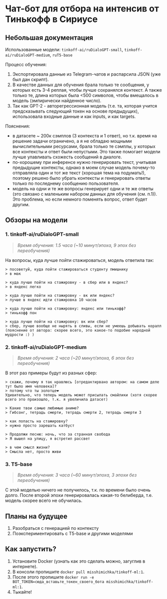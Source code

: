 # Чат-бот для отбора на интенсив от Тинькофф в Сириусе

## Небольшая документация
Использованные модели: `tinkoff-ai/ruDialoGPT-small`, `tinkoff-ai/ruDialoGPT-medium`, `ruT5-base`

Процесс обучения:
1. Экспортировала данные из Telegram-чатов и распарсила JSON (уже был дан скрипт).
2. В качестве данных для обучения брала только те сообщения, у которых есть 3-4 реплая, чтобы лучше сохранялся контекст. А также только те, длина которых была <500 символов, чтобы вмещалось в модель (эмпирически найденное число).
3. Так как GPT-2 - авторегрессионная модель (т.е. та, которая учится предсказывать следующий токен на основе предыдущих), использовала входные данные и как inputs, и как targets.

Пояснения: 
- в датасете ~ 200к сэмплов (3 контекста и 1 ответ), но т.к. время на решение задачи ограничено, а я не обладаю мощными вычислительными ресурсами, брала только те сэмплы, у которых все контексты и ответ были непустыми. Это также помогает модели лучше улавливать схожесть сообщений в диалоге.
- по-хорошему при инференсе нужно генерировать текст, учитывая предыдущие контексты, однако в моем случае модель почему-то отправляла один и тот же текст (хорошая тема на подумать!), поэтому решено было убрать контексты и генерировать ответы только по последнему сообщению пользователя.
- модель на одни и те же вопросы генерирует одни и те же ответы (это связано с маленьким набором данных для обучения (см. п.1)). Это проблема, но если немного поменять вопрос, ответ будет другим.

## Обзоры на модели
### 1. tinkoff-ai/ruDialoGPT-small
> *Время обучения: 1.5 часа (~10 минут/эпоха, 9 эпох без переобучения)*

На вопросы, куда лучше пойти стажироваться, модель ответила так:

```
> посоветуй, куда пойти стажироваться студенту пмишнику
> в мак

> куда лучше пойти на стажировку - в сбер или в яндекс?
> в яндекс легко

> куда лучше пойти на стажировку - вк или яндекс?
> лучше в яндекс идти стажировка 10 часов

> куда лучше пойти на стажировку: яндекс или тинькофф?
> тинькофф пон

> куда лучше пойти на стажировку: вк или сбер?
> сбер, лучше вообще не нырять в сливы, если не умеешь добывать коралл (пояснение от автора: скорее всего, это какое-то подобие народной мудрости :) )
```

### 2. tinkoff-ai/ruDialoGPT-medium
> *Время обучения: 2 часа (~20 минут/эпоха, 6 эпох без переобучения)*

В этот раз примеры будут из разных сфер:

```
> скажи, почему я так нравлюсь [отредактирвано автором: на самом деле тут было имя человека]?
> потому что ты золотце❤️
Удивительно, что теперь модель может присылать смайлики (хотя скорее всего это произошло, т.к. я увеличила датасет)

> Какие твои самые любимые аниме?
> Гибсонг, тетрадь смерти, тетрадь смерти 2, тетрадь смерти 3

> как попасть на стажировку?
> нужно просто зарешать катбуст

> Продолжи песню: ночь, что за странная свобода
> Я вышел на улицу, я встретил рассвет

> в чем смысл жизни?
> Смысла нет, просто живи
```

### 3. T5-base
> *Время обучения: 3 часа (~60 минут/эпоха, 3 эпохи без переобучения)*

С этой моделью ничего не получилось, т.к. по времени было очень долго. После второй эпохи генерировалась какая-то белиберда, т.е. модель скорее всего не обучилась.

## Планы на будущее
1. Разобраться с генерацией по контексту
2. Поэкспериментировать с T5-base и другими моделями

## Как запустить?

1. Установите Docker (узнать как это сделать можно, загуглив в интернете).
2. В консоли пропишите `docker pull misshimichka/tinkoff-ml:1`.
3. После этого пропишите `docker run -e BOT_TOKEN=сюда_вставьте_токен_своего_бота misshimichka/tinkoff-ml:1`.
4. Тыкайте!